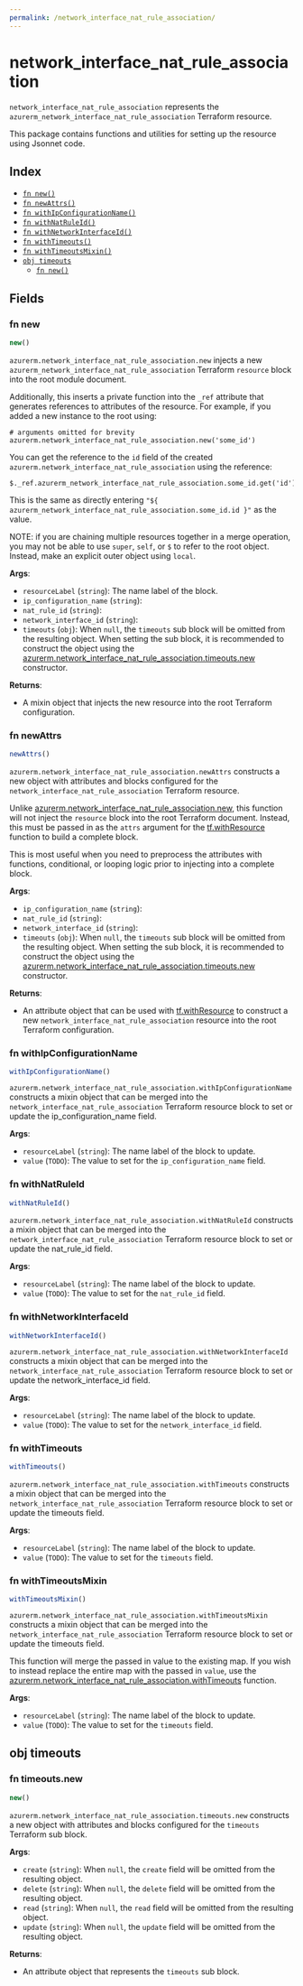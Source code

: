 ```yaml
---
permalink: /network_interface_nat_rule_association/
---
```


# network_interface_nat_rule_association

`network_interface_nat_rule_association` represents the `azurerm_network_interface_nat_rule_association` Terraform resource.



This package contains functions and utilities for setting up the resource using Jsonnet code.


## Index

* [`fn new()`](#fn-new)
* [`fn newAttrs()`](#fn-newattrs)
* [`fn withIpConfigurationName()`](#fn-withipconfigurationname)
* [`fn withNatRuleId()`](#fn-withnatruleid)
* [`fn withNetworkInterfaceId()`](#fn-withnetworkinterfaceid)
* [`fn withTimeouts()`](#fn-withtimeouts)
* [`fn withTimeoutsMixin()`](#fn-withtimeoutsmixin)
* [`obj timeouts`](#obj-timeouts)
  * [`fn new()`](#fn-timeoutsnew)

## Fields

### fn new

```ts
new()
```


`azurerm.network_interface_nat_rule_association.new` injects a new `azurerm_network_interface_nat_rule_association` Terraform `resource`
block into the root module document.

Additionally, this inserts a private function into the `_ref` attribute that generates references to attributes of the
resource. For example, if you added a new instance to the root using:

    # arguments omitted for brevity
    azurerm.network_interface_nat_rule_association.new('some_id')

You can get the reference to the `id` field of the created `azurerm.network_interface_nat_rule_association` using the reference:

    $._ref.azurerm_network_interface_nat_rule_association.some_id.get('id')

This is the same as directly entering `"${ azurerm_network_interface_nat_rule_association.some_id.id }"` as the value.

NOTE: if you are chaining multiple resources together in a merge operation, you may not be able to use `super`, `self`,
or `$` to refer to the root object. Instead, make an explicit outer object using `local`.

**Args**:
  - `resourceLabel` (`string`): The name label of the block.
  - `ip_configuration_name` (`string`): 
  - `nat_rule_id` (`string`): 
  - `network_interface_id` (`string`): 
  - `timeouts` (`obj`):  When `null`, the `timeouts` sub block will be omitted from the resulting object. When setting the sub block, it is recommended to construct the object using the [azurerm.network_interface_nat_rule_association.timeouts.new](#fn-networkinterfacenatruleassociationtimeoutsnew) constructor.

**Returns**:
- A mixin object that injects the new resource into the root Terraform configuration.


### fn newAttrs

```ts
newAttrs()
```


`azurerm.network_interface_nat_rule_association.newAttrs` constructs a new object with attributes and blocks configured for the `network_interface_nat_rule_association`
Terraform resource.

Unlike [azurerm.network_interface_nat_rule_association.new](#fn-networkinterfacenatruleassociationnew), this function will not inject the `resource`
block into the root Terraform document. Instead, this must be passed in as the `attrs` argument for the
[tf.withResource](https://github.com/tf-libsonnet/core/tree/main/docs#fn-withresource) function to build a complete block.

This is most useful when you need to preprocess the attributes with functions, conditional, or looping logic prior to
injecting into a complete block.

**Args**:
  - `ip_configuration_name` (`string`): 
  - `nat_rule_id` (`string`): 
  - `network_interface_id` (`string`): 
  - `timeouts` (`obj`):  When `null`, the `timeouts` sub block will be omitted from the resulting object. When setting the sub block, it is recommended to construct the object using the [azurerm.network_interface_nat_rule_association.timeouts.new](#fn-networkinterfacenatruleassociationtimeoutsnew) constructor.

**Returns**:
  - An attribute object that can be used with [tf.withResource](https://github.com/tf-libsonnet/core/tree/main/docs#fn-withresource) to construct a new `network_interface_nat_rule_association` resource into the root Terraform configuration.


### fn withIpConfigurationName

```ts
withIpConfigurationName()
```

`azurerm.network_interface_nat_rule_association.withIpConfigurationName` constructs a mixin object that can be merged into the `network_interface_nat_rule_association`
Terraform resource block to set or update the ip_configuration_name field.



**Args**:
  - `resourceLabel` (`string`): The name label of the block to update.
  - `value` (`TODO`): The value to set for the `ip_configuration_name` field.


### fn withNatRuleId

```ts
withNatRuleId()
```

`azurerm.network_interface_nat_rule_association.withNatRuleId` constructs a mixin object that can be merged into the `network_interface_nat_rule_association`
Terraform resource block to set or update the nat_rule_id field.



**Args**:
  - `resourceLabel` (`string`): The name label of the block to update.
  - `value` (`TODO`): The value to set for the `nat_rule_id` field.


### fn withNetworkInterfaceId

```ts
withNetworkInterfaceId()
```

`azurerm.network_interface_nat_rule_association.withNetworkInterfaceId` constructs a mixin object that can be merged into the `network_interface_nat_rule_association`
Terraform resource block to set or update the network_interface_id field.



**Args**:
  - `resourceLabel` (`string`): The name label of the block to update.
  - `value` (`TODO`): The value to set for the `network_interface_id` field.


### fn withTimeouts

```ts
withTimeouts()
```

`azurerm.network_interface_nat_rule_association.withTimeouts` constructs a mixin object that can be merged into the `network_interface_nat_rule_association`
Terraform resource block to set or update the timeouts field.



**Args**:
  - `resourceLabel` (`string`): The name label of the block to update.
  - `value` (`TODO`): The value to set for the `timeouts` field.


### fn withTimeoutsMixin

```ts
withTimeoutsMixin()
```

`azurerm.network_interface_nat_rule_association.withTimeoutsMixin` constructs a mixin object that can be merged into the `network_interface_nat_rule_association`
Terraform resource block to set or update the timeouts field.

This function will merge the passed in value to the existing map. If you wish
to instead replace the entire map with the passed in `value`, use the [azurerm.network_interface_nat_rule_association.withTimeouts](TODO)
function.


**Args**:
  - `resourceLabel` (`string`): The name label of the block to update.
  - `value` (`TODO`): The value to set for the `timeouts` field.


## obj timeouts



### fn timeouts.new

```ts
new()
```


`azurerm.network_interface_nat_rule_association.timeouts.new` constructs a new object with attributes and blocks configured for the `timeouts`
Terraform sub block.



**Args**:
  - `create` (`string`):  When `null`, the `create` field will be omitted from the resulting object.
  - `delete` (`string`):  When `null`, the `delete` field will be omitted from the resulting object.
  - `read` (`string`):  When `null`, the `read` field will be omitted from the resulting object.
  - `update` (`string`):  When `null`, the `update` field will be omitted from the resulting object.

**Returns**:
  - An attribute object that represents the `timeouts` sub block.
